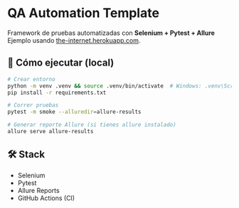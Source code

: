 # QA Automation Template

Framework de pruebas automatizadas con **Selenium + Pytest + Allure**  
Ejemplo usando [the-internet.herokuapp.com](https://the-internet.herokuapp.com/login).

## 🚀 Cómo ejecutar (local)
```bash
# Crear entorno
python -m venv .venv && source .venv/bin/activate  # Windows: .venv\Scripts\activate
pip install -r requirements.txt

# Correr pruebas
pytest -m smoke --alluredir=allure-results

# Generar reporte Allure (si tienes allure instalado)
allure serve allure-results
```

## 🛠️ Stack
- Selenium
- Pytest
- Allure Reports
- GitHub Actions (CI)
